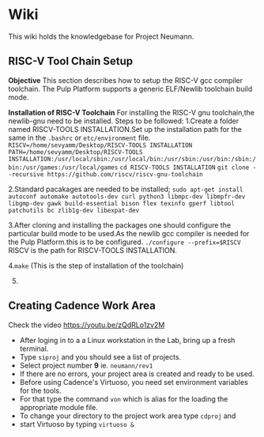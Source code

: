 # Wiki
This wiki holds the knowledgebase for Project Neumann.

## RISC-V Tool Chain Setup

**Objective**
This section describes how to setup the RISC-V gcc compiler toolchain. The Pulp Platform supports a generic ELF/Newlib toolchain build mode.

**Installation of RISC-V Toolchain**
For installing the RISC-V gnu toolchain,the newlib-gnu need to be installed.
Steps to be followed:
1.Create a folder named RISCV-TOOLS INSTALLATION.Set up the installation path for the same in the `.bashrc` or `etc/environment` file.
 `RISCV=/home/sevyamm/Desktop/RISCV-TOOLS INSTALLATION
  PATH=/home/sevyamm/Desktop/RISCV-TOOLS INSTALLATION:/usr/local/sbin:/usr/local/bin:/usr/sbin:/usr/bin:/sbin:/bin:/usr/games:/usr/local/games`
 `cd RISCV-TOOLS INSTALLATION`
 `git clone --recursive https://github.com/riscv/riscv-gnu-toolchain`

2.Standard pacakages are needed to be installed;
`sudo apt-get install autoconf automake autotools-dev curl python3 libmpc-dev libmpfr-dev libgmp-dev gawk build-essential bison flex texinfo gperf libtool patchutils bc zlib1g-dev libexpat-dev`

3.After cloning and installing the packages one should configure the particular build mode to be used.As the newlib gcc compiler is needed for the Pulp Platform.this is to be configured.
`./configure --prefix=$RISCV`
RISCV is the path for RISCV-TOOLS INSTALLATION.

4.`make` (This is the step of installation of the toolchain)

5.

## Creating Cadence Work Area
Check the video https://youtu.be/zQdRLo1zv2M
- After loging in to a a Linux workstation in the Lab, bring up a fresh terminal.
- Type `siproj` and you should see a list of projects.
- Select project number **9** ie. `neumann/rev1`
- If there are no errors, your project area is created and ready to be used.
- Before using Cadence's Virtuoso, you need set environment variables for the tools.
- For that type the command `von` which is alias for the loading the appropriate module file.
- To change your directory to the project work area type `cdproj` and
- start Virtuoso by typing `virtuoso &`
